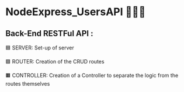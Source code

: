 # NodeExpress_UsersAPI 🙎🏻‍♂️

## Back-End RESTFul API :
🟦  SERVER: Set-up of server

🟪  ROUTER: Creation of the CRUD routes

🟧  CONTROLLER: Creation of a Controller to separate the logic from the routes themselves
